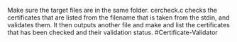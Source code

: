 Make sure the target files are in the same folder.
cercheck.c checks the certificates that are listed from the filename that is 
taken from the stdin, and validates them. 
It then outputs another file and make and list the certificates that has been 
checked and their validation status. 
#Certificate-Validator
